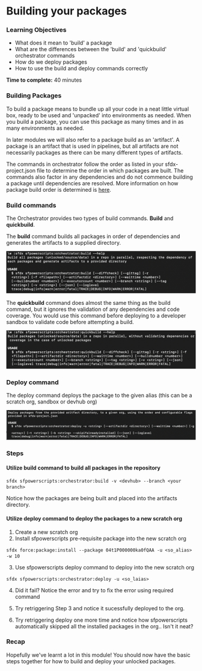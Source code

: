 # Building your packages

### **Learning Objectives**

* What does it mean to 'build' a package 
* What are the differences between the 'build' and 'quickbuild' orchestrator commands
* How do we deploy packages
* How to use the build and deploy commands correctly

**Time to complete:** 40 minutes

### Building Packages 

To build a package means to bundle up all your code in a neat little virtual box, ready to be used and 'unpacked' into environments as needed. When you build a package, you can use this package as many times and in as many environments as needed. 

In later modules we will also refer to a package build as an 'artifact'. A package is an artifact that is used in pipelines, but all artifacts are not necessarily packages as there can be many different types of artifacts. 

The commands in orchestrator follow the order as listed in your sfdx-project.json file to determine the order in which packages are built. The commands also factor in any dependencies and do not commence building a package until dependencies are resolved. More information on how package build order is determined is [here](https://dxatscale.gitbook.io/sfpowerscripts/commands/build-and-quickbuild). 

### Build commands

The Orchestrator provides two types of build commands. **Build** and **quickbuild**. 

The **build** command builds all packages in order of dependencies and generates the artifacts to a supplied directory.  

![](../.gitbook/assets/image%20%2847%29.png)

The **quickbuild** command does almost the same thing as the build command, but it ignores the validation of any dependencies and code coverage. You would use this command before deploying to a developer sandbox to validate code before attempting a build. 

![](../.gitbook/assets/image%20%2846%29.png)

### Deploy command

The deploy command deploys the package to the given alias \(this can be a scratch org, sandbox or devhub org\) 

![](../.gitbook/assets/image%20%2849%29.png)

### Steps

#### Utilize build command to build all packages in the repository

```text
sfdx sfpowerscripts:orchestrator:build -v <devhub> --branch <your branch>
```

Notice how the packages are being built and placed into the artifacts directory.

#### Utilize deploy command to deploy the packages to a new scratch org

1. Create a new scratch org
2. Install sfpowerscripts pre-requisite package into the new scratch org

```text
sfdx force:package:install --package 04t1P000000ka0fQAA -u <so_alias> -w 10
```

3. Use sfpowerscripts deploy command to deploy into the new scratch org

```text
sfdx sfpowerscripts:orchestrator:deploy -u <so_laias>
```

4. Did it fail? Notice the error and try to fix the error using required command

5. Try retriggering Step 3 and notice it sucessfully deployed to the org.

6. Try retriggering deploy one more time and notice how sfpowerscripts automatically skipped all the installed packages in the org.. Isn't it neat?

### Recap 

Hopefully we've learnt a lot in this module! You should now have the basic steps together for how to build and deploy your unlocked packages. 

